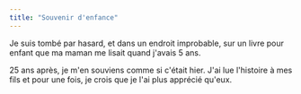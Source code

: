 ```yaml
---
title: "Souvenir d'enfance"
---
```


Je suis tombé par hasard, et dans un endroit improbable, sur un livre pour
enfant que ma maman me lisait quand j'avais 5 ans.

25 ans après, je m'en souviens comme si c'était hier. J'ai lue l'histoire à mes
fils et pour une fois, je crois que je l'ai plus apprécié qu'eux.
